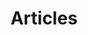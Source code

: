 ---
title: "Articles"
description: "Useful resources to learn more about Eclipse IoT"
icon: "file-text"
layout: "resources-sub-section"
---